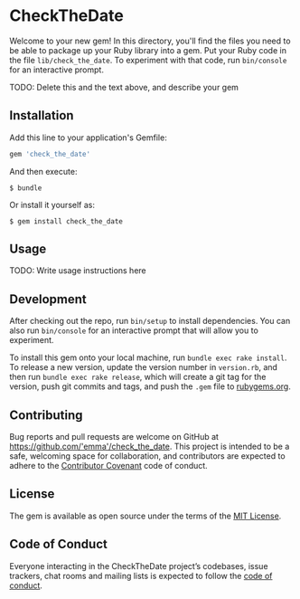 # CheckTheDate

Welcome to your new gem! In this directory, you'll find the files you need to be able to package up your Ruby library into a gem. Put your Ruby code in the file `lib/check_the_date`. To experiment with that code, run `bin/console` for an interactive prompt.

TODO: Delete this and the text above, and describe your gem

## Installation

Add this line to your application's Gemfile:

```ruby
gem 'check_the_date'
```

And then execute:

    $ bundle

Or install it yourself as:

    $ gem install check_the_date

## Usage

TODO: Write usage instructions here

## Development

After checking out the repo, run `bin/setup` to install dependencies. You can also run `bin/console` for an interactive prompt that will allow you to experiment.

To install this gem onto your local machine, run `bundle exec rake install`. To release a new version, update the version number in `version.rb`, and then run `bundle exec rake release`, which will create a git tag for the version, push git commits and tags, and push the `.gem` file to [rubygems.org](https://rubygems.org).

## Contributing

Bug reports and pull requests are welcome on GitHub at https://github.com/'emma'/check_the_date. This project is intended to be a safe, welcoming space for collaboration, and contributors are expected to adhere to the [Contributor Covenant](http://contributor-covenant.org) code of conduct.

## License

The gem is available as open source under the terms of the [MIT License](https://opensource.org/licenses/MIT).

## Code of Conduct

Everyone interacting in the CheckTheDate project’s codebases, issue trackers, chat rooms and mailing lists is expected to follow the [code of conduct](https://github.com/'emma'/check_the_date/blob/master/CODE_OF_CONDUCT.md).
